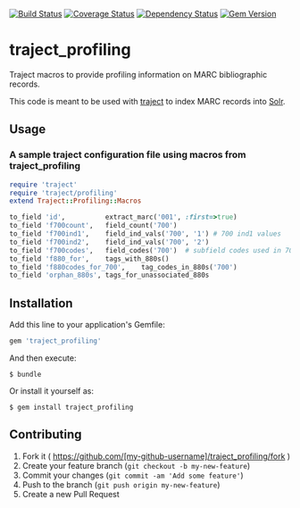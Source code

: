 [![Build Status](https://travis-ci.org/sul-dlss/traject_profiling.svg?branch=master)](https://travis-ci.org/sul-dlss/traject_profiling) [![Coverage Status](https://coveralls.io/repos/sul-dlss/traject_profiling/badge.png)](https://coveralls.io/r/sul-dlss/traject_profiling) [![Dependency Status](https://gemnasium.com/sul-dlss/traject_profiling.svg)](https://gemnasium.com/sul-dlss/traject_profiling) [![Gem Version](https://badge.fury.io/rb/traject_profiling.svg)](http://badge.fury.io/rb/traject_profiling)

# traject_profiling

Traject macros to provide profiling information on MARC bibliographic records.

This code is meant to be used with [traject](http://github.com/traject/traject) to index MARC records into [Solr](http://lucene.apache.org/solr).

## Usage

### A sample traject configuration file using macros from traject_profiling

```ruby
require 'traject'
require 'traject/profiling'
extend Traject::Profiling::Macros

to_field 'id',          extract_marc('001', :first=>true)
to_field 'f700count',   field_count('700')
to_field 'f700ind1',    field_ind_vals('700', '1') # 700 ind1 values
to_field 'f700ind2',    field_ind_vals('700', '2')
to_field 'f700codes',   field_codes('700')  # subfield codes used in 700 fields
to_field 'f880_for',    tags_with_880s()
to_field 'f880codes_for_700',    tag_codes_in_880s('700')
to_field 'orphan_880s', tags_for_unassociated_880s

```

## Installation

Add this line to your application's Gemfile:

```ruby
gem 'traject_profiling'
```

And then execute:

    $ bundle

Or install it yourself as:

    $ gem install traject_profiling

## Contributing

1. Fork it ( https://github.com/[my-github-username]/traject_profiling/fork )
2. Create your feature branch (`git checkout -b my-new-feature`)
3. Commit your changes (`git commit -am 'Add some feature'`)
4. Push to the branch (`git push origin my-new-feature`)
5. Create a new Pull Request
